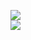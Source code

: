 [![](https://img.shields.io/badge/Made%20With-Github%20Spray-lightgrey.svg?style=for-the-badge&logo=github)](https://github.com/Annihil/github-spray#16548)  
[![](https://i.imgur.com/2DrTn0Z.gif)](https://github.com/Annihil/github-spray)